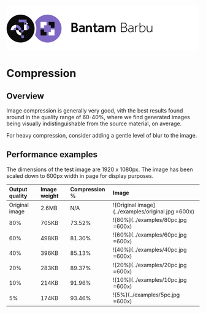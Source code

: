 ![Barbu](../barbu.png)

# Compression

## Overview

Image compression is generally very good, vith the best results found around in the quality range of 60-40%, where we find generated images being visually indistinguishable from the source material, on average.

For heavy compression, consider adding a gentle level of blur to the image.

## Performance examples

The dimensions of the test image are 1920 x 1080px. The image has been scaled down to 600px width in page for display purposes.

| Output quality | Image weight | Compression % | Image |
| :------------- | :----------- | :----------- | :---- |
| Original image | 2.6MB | N/A | ![Original image](../examples/original.jpg =600x) |
| 80% | 705KB | 73.52% | ![80%](../examples/80pc.jpg =600x) |
| 60% | 498KB | 81.30% | ![60%](../examples/60pc.jpg =600x) |
| 40% | 396KB | 85.13% | ![40%](../examples/40pc.jpg =600x) |
| 20% | 283KB | 89.37% | ![20%](../examples/20pc.jpg =600x) |
| 10% | 214KB | 91.96% | ![10%](../examples/10pc.jpg =600x) |
| 5% | 174KB | 93.46% | ![5%](../examples/5pc.jpg =600x) |
